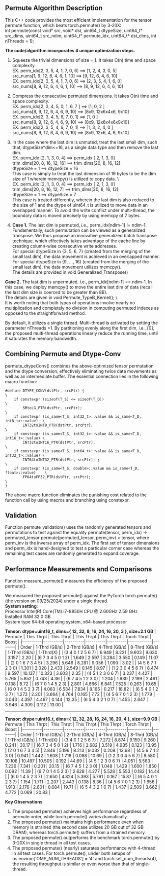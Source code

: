 ## **Permute Algorithm Description**
This C++ code provides the most efficient implementation for the tensor permute function, which beats torch.permute() by 3-20X: \
int permute(const void* src, void* dst, uint64_t dtypeSize, uint64_t* src_dims,
    uint64_t src_ndim, uint64_t* permute_idx, uint64_t* dst_dims, int nThreads = 1);

**The code/algorithm incorporates 4 unique optimization steps.** 
1. Squeeze the trivial dimensions of size = 1. It takes O(n) time and space complexity. \
EX.   perm_idx[2, 3, 5,  4, 1, 7, 0,  6] ==>  [1,  2, 4, 3, 0, 5]   \
      src_nums[1, 9, 12, 6, 4, 6, 1, 10] ==>  [9, 12, 6, 4, 6, 10]  \
EX.   perm_idx[2, 3, 5, 4, 1, 7, 0,  6]  ==>  [2, 3,  5, 4, 1, 6, 0]   \
      src_nums[8, 9, 12, 6, 4, 6, 1, 10] ==>  [8, 9, 12, 6, 4, 6, 10]     
      
 
2. Compress the consecutive permuted dimensions. It takes O(n) time and space complexity. \
EX.   perm_idx[2, 3,  4,  5,    0, 1,   6, 7 ]  ==>  [1,           0,    2 ]  \
      src_nums[8, 9,  12, 6,    4, 6,   9, 10]  ==>  [8x9,  12x6x4x6,  9x10]       
EX.   perm_idx[2, 3,  4,  5,  6, 7,     0,  1]  ==>  [1,              0  ]    \
      src_nums[8, 9,  12, 6,  4, 6,     9, 10]  ==>  [8x9,  12x6x4x6x9x10]         
EX.   perm_idx[2, 3,   5,  4,   6, 7,   0,  1]  ==>  [1,     3,    2,   4,    0  ]   \
      src_nums[8, 9,   12, 6,   4, 6,   9, 10]  ==>  [8x9,  12x6,  4,   6,   9x10]        
  
3. In the case where the last dim is unmuted, treat the last small dim, such that, dtypeSize*dim<=16, as a single data type 
         and then remove the last dim. \
EX. perm_idx [2,  1,  3,  0, 4]   ==> perm_idx [ 2, 1,  3,  0]  \
    trim_dims[20, 8, 16, 12, 16]   ==> trim_dims[20, 8, 16, 12]  \
    dtypeSize = 1                 ==> dtypeSize = 16             \
This case is simply to treat the last dimension of 16 bytes to be the dim size of 1 wherein memcpy() is utilized to copy data. \    
EX.   perm_idx [2,  1,  3,  0, 4]   ==> perm_idx [ 2, 1,  3,  0]  \
      trim_dims[20, 8, 16, 12, 7]   ==> trim_dims[20, 8, 16, 12]  \
      dtypeSize = 1                 ==> dtypeSize = 7             \
This case is treated differently, wherein the last dim is also reduced to the size of 1 and the dtype of uint64_t is utilized to move data in an overlapped manner. 
To avoid the write conflict under multi-thread, the boundary data is moved precisely by using memcpy of 7 bytes. 
 
4. **Case 1.** The last dim is permuted, i.e., perm_idx[ndim-1] != ndim-1. \
Fundamentally, such permutation can be viewed as a generalized transpose. 
We thus propose an innovative generalized batch transpose technique, which effectively takes advantage of the cache line by creating column-wise consecutive write addresses.  
For special dtypeSize in {3, 5, 6, 7} (created from the merging of the small last dim), the data movement is achieved in an overlapped manner. \
For special dtypeSize in {9, ..., 16} (created from the merging of the small last dim), the data movement utilizes memcpy(). \
The details are provided in void Generalized_Transpose()

**Case 2.** The last dim is unpermuted, i.e., perm_idx[ndim-1] == ndim-1.
In this case, we deploy memcpy() to move the entire last dim of data (recall the last dim size is coerced to be greater than 8B). \
The details are given in void Permute_TypeB_Kernel(); \    
It is worth noting that both types of operations involve nearly no multiplication and completely no division in computing permuted indexes
as opposed to the straightforward method.
 
By default, it utilizes a single thread. Multi-thread is activated by setting the parameter nThreads >1.
By partitioning evenly along the first dim, i.e., [0], the proposed multi-thread operations linearly reduce the running time,
until it saturates the memory bandwidth.

## **Combining Permute and Dtype-Conv**
permute_dtypeConv() combines the above-optimized tensor permutation and the dtype conversion, effectively eliminating twice data movements as well as an intermediate buffer. 
The essential connection lies in the following macro function: 
```
#define DTYPE_CONV(dstPtr, srcPtr) {                                    \
    if constexpr (sizeof(T_S) <= sizeof(T_D))                           \
        SMtoLG_PTR(dstPtr, srcPtr);                                     \
    if constexpr (is_same<T_S, int32_t>::value && is_same<T_D, int8_t>::value)  \
        INT32toINT8_PTR(dstPtr, srcPtr);                                        \
    if constexpr (is_same<T_S, int32_t>::value && is_same<T_D, int16_t>::value) \
        INT32toINT16_PTR(dstPtr, srcPtr);                                       \
    if constexpr (is_same<T_S, int64_t>::value && is_same<T_D, int32_t>::value) \
        INT64toINT32_PTR(dstPtr, srcPtr); ;                                     \
    if constexpr (is_same<T_S, double>::value && is_same<T_D, float>::value)    \
        FP64toFP32_PTR(dstPtr, srcPtr);                                         \
}
```
The above macro function eliminates the punishing cost related to the function call by using macros and branching using constexpr.   

## **Validation**
Function permute_validation() uses the randomly generated tensors and permutations to test against the equality
permute(tensor, perm_idx) -> permuted_tensor
permute(permuted_tensor, perm_inv) = tensor, where perm_inv is the inverse array of perm_idx.
The first set of tensor dimensions and perm_idx is hand-designed to test a particular corner case
whereas the remaining test cases are randomly generated to expand coverage. 

## **Performance Measurements and Comparisons**
Function measure_permute() measures the efficiency of the proposed permute(). 

We measured the proposed permute() against the PyTorch torch.permute() (the version on 09/25/2024) under a single thread. \
**System setting**: \
Processor	Intel(R) Core(TM) i7-8850H CPU @ 2.60GHz   2.59 GHz \
Installed RAM	32.0 GB \
System type	64-bit operating system, x64-based processor

**Tensor: dtype=uint16_t, dims={ 12, 32, 8, 16, 24, 16, 20, 3 }, size=2.1 GB** 
| Permute | This Thrpt     | This Thrpt     | This Thrpt     | This Thrpt     | Torch Thrpt   | Boost |
|----------|----------|----------|----------|----------|------------|--------|
| Order           | 1-Thrd (GB/s) | 2-Thrd (GB/s) | 4-Thrd (GB/s) | 8-Thrd (GB/s) | 1-Thrd (GB/s) | 1-Thrd(X) | 
| (3 4 0 1 2 5 6 7)   | 6.949    | 8.221 | 9.603  | 9.630 | 3.157  | 2.20 |
| (6 7 3 4 5 0 1 2)   | 1.649   | 2.597 | 3.284  | 3.550 | 0.149  | 11.07 |
| (2 0 1 6 7 3 4 5)   |  3.296   | 5.646  | 8.281  | 9.056 | 1.090 | 3.02 |
|  (4 5 6 7 1 2 3 0)  |  1.301   | 2.020  | 2.433 | 2.549 | 0.145  | 8.97 |
| (1 2 3 0 4 5 6 7)   |  8.474   | 9.597 | 10.137 | 10.323 | 3.603  | 2.35 | 
| (4 5 1 2 3 0 6 7)   | 3.237    | 4.427  | 5.765 | 5.852 | 0.743  | 4.36 |
| (6 7 4 5 1 2 3 0)   | 1.204    | 1.630 | 2.199 | 2.461 | 0.138  | 8.72 |
| (6 7 0 1 4 5 2 3)   | 2.801    |  4.666  | 6.841 | 7.525  | 0.263  | 10.65 |
| (6 0 1 4 5 2 3 7)   | 4.083    | 6.534 | 7.834 | 8.165 | 0.217  | 18.82 | 
| (6 5 4 0 1 2 3 7)   | 1.273    | 2.201  | 3.664 | 4.764 | 0.165  | 7.72  |
| (4 5 6 7 0 1 2 3)   | 1.779    | 3.043 | 4.397 | 4.497 | 0.144  | 12.35 |
| (6 5 4 3 2 1 0 7)   | 1.455    | 2.647 | 3.946 |  4.309 | 0.112  | 13.00 |



___

       
**Tensor: dtype=uint16_t, dims={ 12, 32, 28, 16, 24, 16, 20, 4 }, size=9.9 GB** 
| Permute | This Thrpt     | This Thrpt     | This Thrpt     | This Thrpt     | Torch Thrpt   | Boost |
|----------|----------|----------|----------|----------|------------|--------|
| Order           | 1-Thrd (GB/s) | 2-Thrd (GB/s) | 4-Thrd (GB/s) | 8-Thrd (GB/s) | 1-Thrd (GB/s) | 1-Thrd(X) | 
| (3 4 0 1 2 5 6 7)   | 7.272    | 8.874   |  9.159 |  9.260 | 0.241 | 30.17 |
| (6 7 3 4 5 0 1 2)   |  1.716   | 2.682   | 3.519 | 4.985 | 0.123  | 13.95 |
| (2 0 1 6 7 3 4 5)   |  2.846   |  5.196 | 8.213  |  9.032  | 0.208   | 13.68 |
|  (4 5 6 7 1 2 3 0)  |  0.941   | 1.442 | 1.608 | 1.718  | 0.088   | 10.69 |
| (1 2 3 0 4 5 6 7)   |  8.580   | 10.108 | 10.497  | 10.505 | 0.192   | 44.69 | 
| (4 5 1 2 3 0 6 7)   | 4.051    | 5.563 | 7.236 | 7.341 | 0.201   | 20.15 |
| (6 7 4 5 1 2 3 0)   | 1.048    | 1.429  | 1.600 | 1.850 | 0.092  | 11.39 |
| (6 7 0 1 4 5 2 3)   | 2.628    | 4.277 | 5.528 | 5.553 | 0.182  | 14.44 |
| (6 0 1 4 5 2 3 7)   | 2.650    | 4.824 | 5.393 | 5.791  | 0.167  | 15.87 | 
| (6 5 4 0 1 2 3 7)   | 1.154    | 1.711  | 2.207  | 2.443 | 0.138  | 8.36  |
| (4 5 6 7 0 1 2 3)   | 1.656    | 1.913 | 2.176 | 2.601 | 0.084  | 19.71 |
| (6 5 4 3 2 1 0 7)   | 1.437    | 2.509 | 3.662 | 4.772 | 0.069  | 20.83 |


**Key Observations** 
1. The proposed permute() achieves high performance regardless of permute order, while torch.permute() varies dramatically.
2. The proposed permute() maintains high performance even when memory is strained (the second case utilizes 20 GB out of 32 GB DRAM), whereas torch.permute() suffers from a strained memory.
3. The proposed permute() outperforms the benchmark torch.permute() by 3-20X in single thread in all test cases.
4. The proposed permute() (nearly) saturates performance with 4-thread in all test cases. For torch.permute(), under both setups of os.environ['OMP_NUM_THREADS'] = '4' and torch.set_num_threads(4), the resulting throughput is similar or even worse than that of single-thread. 



